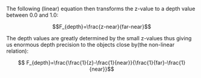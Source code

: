 The following (linear) equation then transforms the z-value to a depth value between 0.0 and 1.0:

$$F_{depth}=\frac{z-near}{far-near}$$

The depth values are greatly determined by the small z-values thus giving us enormous depth precision to the objects close by(the non-linear relation):

$$ F_{depth}=\frac{\frac{1}{z}-\frac{1}{near}}{\frac{1}{far}-\frac{1}{near}}$$
